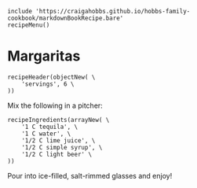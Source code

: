 ~~~ markdown-script
include 'https://craigahobbs.github.io/hobbs-family-cookbook/markdownBookRecipe.bare'
recipeMenu()
~~~

# Margaritas

~~~ markdown-script
recipeHeader(objectNew( \
    'servings', 6 \
))
~~~

Mix the following in a pitcher:

~~~ markdown-script
recipeIngredients(arrayNew( \
    '1 C tequila', \
    '1 C water', \
    '1/2 C lime juice', \
    '1/2 C simple syrup', \
    '1/2 C light beer' \
))
~~~

Pour into ice-filled, salt-rimmed glasses and enjoy!
